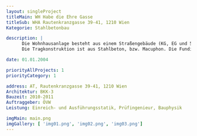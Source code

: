 ```yaml
---
layout: singleProject
titleMain: WH Habe die Ehre Gasse
titleSub: WHA Rautenkranzgasse 39-41, 1210 Wien
Kategorie: Stahlbetonbau

description: |
      Die Wohnhausanlage besteht aus einem Straßengebäude (KG, EG und 5 Obergeschosse), einem Hofgebäude (KG, EG und 2 Obergeschosse) und einer Tiefgarage.
      Die Tragkonstruktion ist aus Stahlbeton, bzw. Macuphon. Die Fundierung erfolgt über einer Stahlbetonplatte, die als weiße Wanne ausgeführt wir, da der Keller zum Teil im Grundwasser liegt. Die Baugrubensicherun zur Straße und zum Nachbarhaus wurde als Bohrpfahlwand ausgeführt.

date: 01.01.2004

priorityAllProjects: 1
priorityCategory: 1

address: AT, Rautenkranzgasse 39-41, 1210 Wien
Architektur: BKK-3
Bauzeit: 2010-2011
Auftraggeber: ÖVW
Leistung: Einreich- und Ausführungsstatik, Prüfingenieur, Bauphysik

imgMain: main.png
imgGallery: [ 'img01.png', 'img02.png', 'img03.png']
---
```

